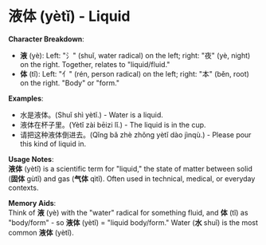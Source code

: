 # **液体 (yètǐ) - Liquid**

**Character Breakdown**:  
- **液** (yè): Left: "氵" (shuǐ, water radical) on the left; right: "夜" (yè, night) on the right. Together, relates to "liquid/fluid."  
- **体** (tǐ): Left: "亻" (rén, person radical) on the left; right: "本" (běn, root) on the right. "Body" or "form."

**Examples**:  
- 水是液体。(Shuǐ shì yètǐ.) - Water is a liquid.  
- 液体在杯子里。(Yètǐ zài bēizi lǐ.) - The liquid is in the cup.  
- 请把这种液体倒进去。(Qǐng bǎ zhè zhǒng yètǐ dào jìnqù.) - Please pour this kind of liquid in.

**Usage Notes**:  
**液体** (yètǐ) is a scientific term for "liquid," the state of matter between solid (**固体** gùtǐ) and gas (**气体** qìtǐ). Often used in technical, medical, or everyday contexts.

**Memory Aids**:  
Think of **液** (yè) with the "water" radical for something fluid, and **体** (tǐ) as "body/form" - so **液体** (yètǐ) = "liquid body/form." Water (**水** shuǐ) is the most common **液体** (yètǐ).